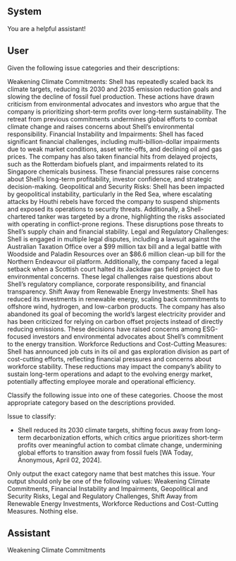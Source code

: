 ## System

You are a helpful assistant!

## User


Given the following issue categories and their descriptions:

Weakening Climate Commitments: Shell has repeatedly scaled back its climate targets, reducing its 2030 and 2035 emission reduction goals and slowing the decline of fossil fuel production. These actions have drawn criticism from environmental advocates and investors who argue that the company is prioritizing short-term profits over long-term sustainability. The retreat from previous commitments undermines global efforts to combat climate change and raises concerns about Shell’s environmental responsibility.
Financial Instability and Impairments: Shell has faced significant financial challenges, including multi-billion-dollar impairments due to weak market conditions, asset write-offs, and declining oil and gas prices. The company has also taken financial hits from delayed projects, such as the Rotterdam biofuels plant, and impairments related to its Singapore chemicals business. These financial pressures raise concerns about Shell’s long-term profitability, investor confidence, and strategic decision-making.
Geopolitical and Security Risks: Shell has been impacted by geopolitical instability, particularly in the Red Sea, where escalating attacks by Houthi rebels have forced the company to suspend shipments and exposed its operations to security threats. Additionally, a Shell-chartered tanker was targeted by a drone, highlighting the risks associated with operating in conflict-prone regions. These disruptions pose threats to Shell’s supply chain and financial stability.
Legal and Regulatory Challenges: Shell is engaged in multiple legal disputes, including a lawsuit against the Australian Taxation Office over a $99 million tax bill and a legal battle with Woodside and Paladin Resources over an $86.6 million clean-up bill for the Northern Endeavour oil platform. Additionally, the company faced a legal setback when a Scottish court halted its Jackdaw gas field project due to environmental concerns. These legal challenges raise questions about Shell’s regulatory compliance, corporate responsibility, and financial transparency.
Shift Away from Renewable Energy Investments: Shell has reduced its investments in renewable energy, scaling back commitments to offshore wind, hydrogen, and low-carbon products. The company has also abandoned its goal of becoming the world’s largest electricity provider and has been criticized for relying on carbon offset projects instead of directly reducing emissions. These decisions have raised concerns among ESG-focused investors and environmental advocates about Shell’s commitment to the energy transition.
Workforce Reductions and Cost-Cutting Measures: Shell has announced job cuts in its oil and gas exploration division as part of cost-cutting efforts, reflecting financial pressures and concerns about workforce stability. These reductions may impact the company’s ability to sustain long-term operations and adapt to the evolving energy market, potentially affecting employee morale and operational efficiency.

Classify the following issue into one of these categories. Choose the most appropriate category based on the descriptions provided.

Issue to classify:
- Shell reduced its 2030 climate targets, shifting focus away from long-term decarbonization efforts, which critics argue prioritizes short-term profits over meaningful action to combat climate change, undermining global efforts to transition away from fossil fuels [WA Today, Anonymous, April 02, 2024].

Only output the exact category name that best matches this issue. Your output should only be one of the following values: Weakening Climate Commitments, Financial Instability and Impairments, Geopolitical and Security Risks, Legal and Regulatory Challenges, Shift Away from Renewable Energy Investments, Workforce Reductions and Cost-Cutting Measures. Nothing else.
                

## Assistant

Weakening Climate Commitments

